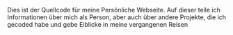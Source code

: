 Dies ist der Quellcode für meine Persönliche Webseite. Auf dieser teile ich Informationen über mich als Person, aber auch über andere Projekte, die ich gecoded habe und gebe Eiblicke in meine vergangenen Reisen

